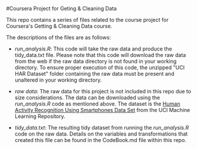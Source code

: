 #Coursera Project for Geting & Cleaning Data

This repo contains a series of files related to the course project for Coursera's
Getting & Cleaning Data course.

The descriptions of the files are as follows:

- *run_analysis.R*: This code will take the raw data and produce the tidy_data.txt file.  Please note that this code will download the raw data from the web if the raw data directory is not found in your working directory.  To ensure proper execution of this code, the unzipped "UCI HAR Dataset" folder containing the raw data must be present and unaltered in your working directory.

- *raw data*: The raw data for this project is not included in this repo due to size considerations.  The data can be downloaded using the *run_analysis.R* code as mentioned above.  The dataset is the [Human Activity Recognition Using Smartphones Data Set](http://archive.ics.uci.edu/ml/datasets/Human+Activity+Recognition+Using+Smartphones) from the UCI Machine Learning Repository.

- *tidy_data.txt*: The resulting tidy dataset from running the *run_analysis.R* code on the raw data.  Details on the variables and transformations that created this file can be found in the CodeBook.md file within this repo.